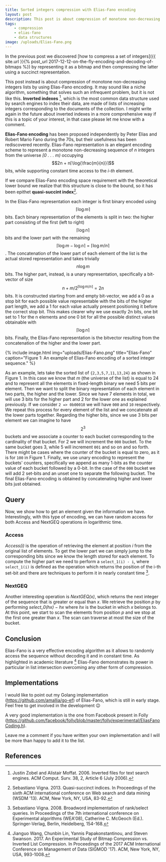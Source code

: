 ```yaml
---
title: Sorted integers compression with Elias-Fano encoding
layout: post
description: This post is about compression of monotone non-decreasing integers lists by using Elias-Fano encoding.
tags: 
    - compression
    - elias-fano
    - data structures
image: /uploads/Elias-Fano.png
---
```


In the previous post we discovered [how to compress a set of integers]({{ site.url }}{% post_url 2017-12-12-on-the-fly-encoding-and-decoding-of-bitmaps %}) by representing it as a bitmap and then compressing the latter using a succinct representation.

This post instead is about compression of monotone non-decreasing integers lists by using Elias-Fano encoding. It may sound like a niche algorithm, something that solves such an infrequent problem, but it is not like this.
**Inverted indexes** [^fn1], which is the most common data structure used by search engines to index their data, are made of lists of increasing integers corresponding to the documents of the collection. I might write again in the future about inverted indexes in a more comprehensive way if this is a topic of your interest, in that case please let me know with a comment.

**Elias-Fano encoding** has been proposed independently by Peter Elias and
Robert Mario Fano during the 70s, but their usefulness has been rediscovered recently. Elias-Fano representation is an elegant encoding scheme to
represent a monotone non-decreasing sequence of *n* integers from the universe *[0 . . . m)* occupying $$2n + n⌈\log{\frac{m}{n}}⌉$$bits, while supporting constant time access to the *i-th* element.

If we compare Elias-Fano encoding space requirement with the theoretical lower bound we realize that this structure is close to the bound, so it has been epithet **quasi-succint index**[^fn2].  

In the Elias-Fano representation each integer is first binary encoded using
$$⌈\log{m}⌉$$ bits. Each binary representation of the elements is split in two: the higher part consisting of the first (left to right) $$⌈\log{n}⌉$$ bits and the lower part with the remaining $$⌈\log{m} - \log{n}⌉ = ⌈\log{m/n}⌉$$.
The concatenation of the lower part of each element of the list is the actual stored representation and takes trivially $$n \log{m}$$ bits. The higher part, instead, is a unary representation, specifically a bit-vector of size $$n + m/2^{⌈\log{m/n}⌉} = 2n$$ bits.
It is constructed starting from and empty bit-vector, we add a 0 as a stop bit for each possible value representable with the bits of the higher part length, we add a 1 for each value actually present positioning it before the correct stop bit. This makes clearer why we use exactly 2n bits, one bit set to 1 for the n elements and one 0 bit for all the possible distinct values obtainable with $$⌈\log{n}⌉$$ bits. Finally, the Elias-Fano representation is the bitvector resulting from the concatenation of the higher and the lower part.

{% include image.html img="uploads/Elias-Fano.png" title="Elias-Fano" caption="Figure 1: An example of Elias-Fano encoding of a sorted integer sequence." %}

As an example, lets take the sorted list of `{2,3,5,7,11,13,24}` as shown in Figure 1. In this case we know that $m$ (the universe of the list) is equal to 24 and to represent all the elements in fixed-length binary we need 5 bits per element. 
Then we want to split the binary representation of each element in two parts, the higher and the lower. Since we have 7 elements in total, we will use 3 bits for the higher part and 2 for the lower one as explained previously. If we consider `2 => 0b00010`  we will have `000` and `10` respectively.
We repeat this process for every element of the list and we concatenate all the lower parts together. 
Regarding the higher bits, since we use 3 bits per element we can imagine to have $$2^3$$ buckets and we associate a counter to each bucket corresponding to the cardinality of that bucket. For 2 we will increment the `000` bucket. To the same bucket goes 3, while 5 will increment `001` and so on and so forth. There might be cases where the counter of the bucket is equal to zero, as it is for `100` in Figure 1.
Finally, we use unary encoding to represent the buckets' counters, specifically we append as many 1-bits as the counter value of each bucket followed by a 0-bit.
In the case of the `000` bucket we will add 2 set-bits and an unset one to separate the following bucket. 
The final Elias-Fano encoding is obtained by concatenating higher and lower bits just obtained.

## Query

Now, we show how to get an element given the information we have. Interestingly, with this type of encoding, we can have random access for both Access and NextGEQ operations in logarithmic time.

### Access

*Access(i)* is the operation of retrieving the element at position *i* from the original list of elements.
To get the lower part we can simply jump to the corresponding bits since we know the length stored for each element. To compute the higher part we need to perform a `select_1(i) - i`, where `select_1(i)` is defined as the operation which returns the position of the i-th set-bit and there are techniques to perform it in nearly constant time [^fn3].

### NextGEQ

Another interesting operation is *NextGEQ(x)*, which returns the next integer of the sequence that is greater or equal than *x*.
We retrieve the position *p* by performing *select_0(hx) − hx* where *hx* is the bucket in which *x* belongs to.
At this point, we start to scan the elements from position *p* and we stop at the first one greater than *x*. The scan can traverse at most the size of the bucket.


## Conclusion 
Elias-Fano is a very effective encoding algorithm as it allows to randomly access the sequence without decoding it and in constant time. As highlighted in academic literature [^fn4] Elias-Fano demonstrates its power in particular in list intersection overcoming any other form of compression.

## Implementations 

I would like to point out my Golang implementation (https://github.com/amallia/go-ef) of Elias-Fano, which is still in early stage. Feel free to get involved in the development :wink:

A very good implementation is the one from Facebook present in Folly (https://github.com/facebook/folly/blob/master/folly/experimental/EliasFanoCoding.h).

Leave me a comment if you have written your own implementation and I will be more than happy to add it to the list.

## References

[^fn1]: Justin Zobel and Alistair Moffat. 2006. Inverted files for text search engines. ACM Comput. Surv. 38, 2, Article 6 (July 2006).

[^fn2]: Sebastiano Vigna. 2013. Quasi-succinct indices. In Proceedings of the sixth ACM international conference on Web search and data mining (WSDM '13). ACM, New York, NY, USA, 83-92.

[^fn3]: Sebastiano Vigna. 2008. Broadword implementation of rank/select queries. In Proceedings of the 7th international conference on Experimental algorithms (WEA'08), Catherine C. McGeoch (Ed.). Springer-Verlag, Berlin, Heidelberg, 154-168.

[^fn4]: Jianguo Wang, Chunbin Lin, Yannis Papakonstantinou, and Steven Swanson. 2017. An Experimental Study of Bitmap Compression vs. Inverted List Compression. In Proceedings of the 2017 ACM International Conference on Management of Data (SIGMOD '17). ACM, New York, NY, USA, 993-1008.

[^fn5]: Giuseppe Ottaviano and Rossano Venturini. 2014. Partitioned Elias-Fano indexes. In Proceedings of the 37th international ACM SIGIR conference on Research & development in information retrieval (SIGIR '14). ACM, New York, NY, USA, 273-282.


